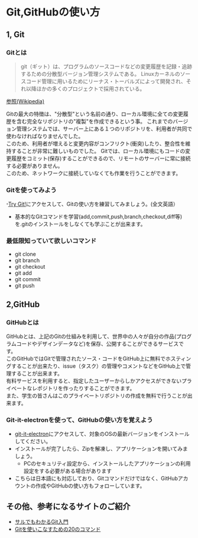 # Git,GitHubの使い方
## 1, Git
### Gitとは
> git（ギット）は、プログラムのソースコードなどの変更履歴を記録・追跡するための分散型バージョン管理システムである。 Linuxカーネルのソースコード管理に用いるためにリーナス・トーバルズによって開発され、それ以降ほかの多くのプロジェクトで採用されている。  

[参照(Wikipedia)](https://ja.wikipedia.org/wiki/Git)

Gitの最大の特徴は、"分散型"という名前の通り、ローカル環境に全ての変更履歴を含む完全なリポジトリの"複製"を作成できるという事。
これまでのバージョン管理システムでは、サーバー上にある１つのリポジトリを、利用者が共同で使わなければなりませんでした。  
このため、利用者が増えると変更内容がコンフリクト(衝突)したり、整合性を維持することが非常に難しいものでした。 
Gitでは、ローカル環境にもコードの変更履歴をコミット(保存)することができるので、リモートのサーバーに常に接続する必要がありません。  
このため、ネットワークに接続していなくても作業を行うことができます。

### Gitを使ってみよう
-[Try Git!](https://try.github.io/levels/1/challenges/1)にアクセスして、Gitの使い方を練習してみましょう。(全文英語）
- 基本的なGitコマンドを学習(add,commit,push,branch,checkout,diff等)を.gitのインストールをしなくても学ぶことが出来ます。

### 最低限知っていて欲しいコマンド
- git clone
- git branch
- git checkout
- git add
- git commit
- git push


## 2,GitHub
### GitHubとは
GitHubとは、上記のGitの仕組みを利用して、世界中の人々が自分の作品(プログラムコードやデザインデータなど)を保存、公開することができるサービスです。  
このGitHubではGitで管理されたソース・コードをGitHub上に無料でホスティングすることが出来たり、issue（タスク）の管理やコメントなどをGitHub上で管理することが出来ます。  
有料サービスを利用すると、指定したユーザーからしかアクセスができないプライベートなレポジトリを作ったりすることができます。  
また、学生の皆さんはこのプライベートリポジトリの作成を無料で行うことが出来ます。

### Git-it-electronを使って、GitHubの使い方を覚えよう
- [git-it-electron](https://github.com/jlord/git-it-electron/releases)にアクセスして、対象のOSの最新バージョンをインストールしてください。
- インストールが完了したら、Zipを解凍し、アプリケーションを開いてみましょう。
  - PCのセキュリティ設定から、インストールしたアプリケーションの利用設定をする必要がある場合があります
- こちらは日本語にも対応しており、Gitコマンドだけではなく、GitHubアカウントの作成やGitHubの使い方もフォローしています。

## その他、参考になるサイトのご紹介
- [サルでもわかるGit入門](http://www.backlog.jp/git-guide/)
- [Gitを使いこなすための20のコマンド](https://osdn.jp/magazine/09/03/16/0831212)
